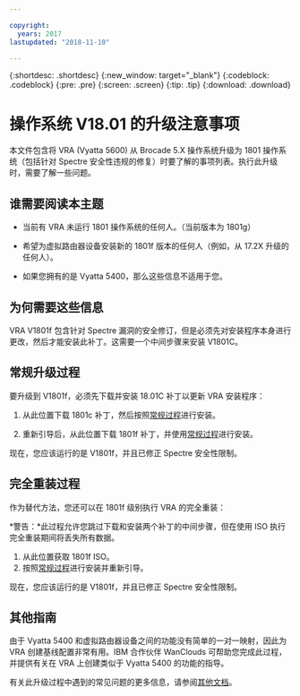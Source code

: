 ```yaml
---

copyright:
  years: 2017
lastupdated: "2018-11-10"

---
```


{:shortdesc: .shortdesc}
{:new_window: target="_blank"}
{:codeblock: .codeblock}
{:pre: .pre}
{:screen: .screen}
{:tip: .tip}
{:download: .download}

# 操作系统 V18.01 的升级注意事项

本文件包含将 VRA (Vyatta 5600) 从 Brocade 5.X 操作系统升级为 1801 操作系统（包括针对 Spectre 安全性违规的修复）时要了解的事项列表。执行此升级时，需要了解一些问题。

## 谁需要阅读本主题

* 当前有 VRA 未运行 1801 操作系统的任何人。（当前版本为 1801g）

* 希望为虚拟路由器设备安装新的 1801f 版本的任何人（例如，从 17.2X 升级的任何人）。

* 如果您拥有的是 Vyatta 5400，那么这些信息不适用于您。

## 为何需要这些信息

VRA V1801f 包含针对 Spectre 漏洞的安全修订，但是必须先对安装程序本身进行更改，然后才能安装此补丁。这需要一个中间步骤来安装 V1801C。

## 常规升级过程
要升级到 V1801f，必须先下载并安装 18.01C 补丁以更新 VRA 安装程序：

1. 从此位置下载 1801c 补丁，然后按照[常规过程](upgrade-os.html)进行安装。

2. 重新引导后，从此位置下载 1801f 补丁，并使用[常规过程](upgrade-os.html)进行安装。

现在，您应该运行的是 V1801f，并且已修正 Spectre 安全性限制。

## 完全重装过程
作为替代方法，您还可以在 1801f 级别执行 VRA 的完全重装：

*警告：*此过程允许您跳过下载和安装两个补丁的中间步骤，但在使用 ISO 执行完全重装期间将丢失所有数据。

1. 从此位置获取 1801f ISO。
2. 按照[常规过程](upgrade-os.html)进行安装并重新引导。

现在，您应该运行的是 V1801f，并且已修正 Spectre 安全性限制。

## 其他指南

由于 Vyatta 5400 和虚拟路由器设备之间的功能没有简单的一对一映射，因此为 VRA 创建基线配置非常有用。IBM 合作伙伴 WanClouds 可帮助您完成此过程，并提供有关在 VRA 上创建类似于 Vyatta 5400 的功能的指导。

有关此升级过程中遇到的常见问题的更多信息，请参阅[其他文档](/docs/infrastructure/virtual-router-appliance/migration-issues.html#vyatta-5400-common-migration-issues)。
